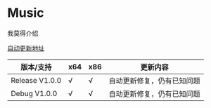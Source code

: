 # Music

我莫得介绍

[自动更新地址](https://abcdefghHIM.github.io/Web/app/music/data.json)

| 版本/支持 | x64 | x86 | 更新内容 |
| --- | --- | --- | --- |
| Release V1.0.0 | √ | √ | 自动更新修复，仍有已知问题 |
| Debug V1.0.0 | √ | √ | 自动更新修复，仍有已知问题 |
